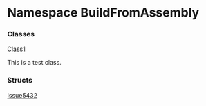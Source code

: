 ﻿# <a id="BuildFromAssembly"></a> Namespace BuildFromAssembly

### Classes

 [Class1](BuildFromAssembly.Class1.md)

This is a test class.

### Structs

 [Issue5432](BuildFromAssembly.Issue5432.md)

